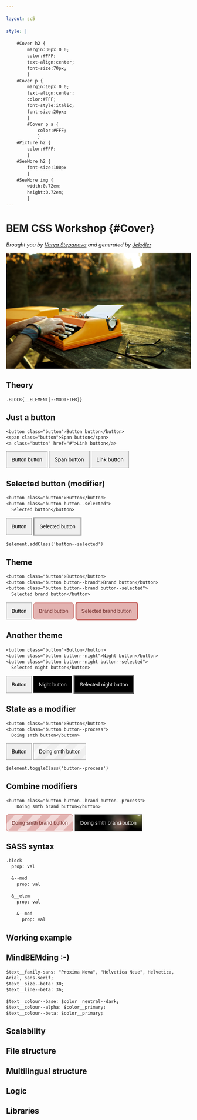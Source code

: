 ```yaml
---

layout: sc5

style: |

    #Cover h2 {
        margin:30px 0 0;
        color:#FFF;
        text-align:center;
        font-size:70px;
        }
    #Cover p {
        margin:10px 0 0;
        text-align:center;
        color:#FFF;
        font-style:italic;
        font-size:20px;
        }
        #Cover p a {
            color:#FFF;
            }
    #Picture h2 {
        color:#FFF;
        }
    #SeeMore h2 {
        font-size:100px
        }
    #SeeMore img {
        width:0.72em;
        height:0.72em;
        }
---
```


# BEM CSS Workshop {#Cover}

*Brought you by [Varya Stepanova](http://varya.me) and generated by [Jekyller](https://github.com/shower/jekyller)*

![](pictures/cover.jpg)
<!-- photo by John Carey, fiftyfootshadows.net -->

## Theory

    .BLOCK{__ELEMENT[--MODIFIER]}

## Just a button

    <button class="button">Button button</button>
    <span class="button">Span button</span>
    <a class="button" href="#">Link button</a>

<button class="button">Button button</button>
<span class="button">Span button</span>
<a class="button" href="#">Link button</a>

<style>

.button {

    background: #EFEFEF;
    border: #999 1px solid;
    font-size: 1em;
    padding: 1em;
    color: #000;
    text-decoration: none;
    cursor: pointer;
}

</style>

## Selected button (modifier)

    <button class="button">Button</button>
    <button class="button button--selected">
      Selected button</button>

<button class="button">Button</button>
<button class="button button--selected">
  Selected button</button>

    $element.addClass('button--selected')

<style>

.button--selected {
    border-width: 3px;
}

</style>

## Theme

    <button class="button">Button</button>
    <button class="button button--brand">Brand button</button>
    <button class="button button--brand button--selected">
      Selected brand button</button>

<button class="button">Button</button>
<button class="button button--brand">Brand button</button>
<button class="button button--brand button--selected">
  Selected brand button</button>

<style>

.button--brand {
    background: #e3b3b1;
    border-color: #c76864;
    color: #6e2a27;
    border-radius: 0.5em;
}

</style>

## Another theme

    <button class="button">Button</button>
    <button class="button button--night">Night button</button>
    <button class="button button--night button--selected">
      Selected night button</button>

<button class="button">Button</button>
<button class="button button--night">Night button</button>
<button class="button button--night button--selected">
  Selected night button</button>

<style>

.button--night {

    background-color: black;
    color: #FFF;
    border-color: #666;
}

</style>

## State as a modifier

    <button class="button">Button</button>
    <button class="button button--process">
      Doing smth button</button>

<button class="button">Button</button>
<button class="button button--process">Doing smth button</button>

<style>

@keyframes processMove {
  0% {
    background-position: 0 0;
  }
  100% {
    background-position: 50px 50px;
  }
}

@-webkit-keyframes processMove {
  0% {
    background-position: 0 0;
  }
  100% {
    background-position: 50px 50px;
  }
}

.button--process {

    background-image: linear-gradient(
      -45deg,
      rgba(255, 255, 255, .5) 25%,
      transparent 25%,
      transparent 50%,
      rgba(255, 255, 255, .5) 50%,
      rgba(255, 255, 255, .5) 75%,
      transparent 75%,
      transparent
    );
    background-size: 50px 50px;
    background-position: 0 0;
    animation: processMove 2s linear infinite;
    -webkit-animation: processMove 2s linear infinite;

}

</style>

    $element.toggleClass('button--process')

## Combine modifiers

    <button class="button button--brand button--process">
        Doing smth brand button</button>

<button class="button button--brand button--process">
    Doing smth brand button</button>

<button class="button button--night button--process">
    Doing smth brand button</button>

<style>

.button--night.button--process {
   /* Webkit */
   background-image:
      -webkit-gradient(radial, 50% 50%, 2, 50% 50%, 40, from(white), color-stop(0.1, rgba(248,255,128,.5)), to(transparent)),
      -webkit-gradient(radial, 50% 50%, 1, 50% 50%, 30, from(white), color-stop(0.1, rgba(255,186,170,.4)), to(transparent)),
      -webkit-gradient(radial, 50% 50%, 1, 50% 50%, 40, from(rgba(255,255,255,.9)), color-stop(0.05, rgba(251,255,186,.3)), to(transparent)),
      -webkit-gradient(radial, 50% 50%, 0, 50% 50%, 30, from(rgba(255,255,255,.4)), color-stop(0.03, rgba(253,255,219,.2)), to(transparent));

   /* Firefox */
   background-image:
      -moz-radial-gradient(circle, #FFFFFF 2px, rgba(248,255,128,.5) 4px, transparent 40px),
      -moz-radial-gradient(circle, #FFFFFF 1px, rgba(255,186,170,.4) 3px, transparent 30px),
      -moz-radial-gradient(circle, rgba(255,255,255,.9) 1px, rgba(251,255,186,.3) 2px, transparent 40px),
      -moz-radial-gradient(circle, rgba(255,255,255,.4), rgba(253,255,219,.2) 1px, transparent 30px);

   /* Background images size */
   background-size: 250px 100px, 150px 50px, 100px 170px, 120px 30px;

   /* Background images position*/
   background-position: 0 0, 30px 60px, 10px 70px, 70px 150px;
}
</style>

## SASS syntax

    .block
      prop: val

      &--mod
        prop: val

      &__elem
        prop: val

        &--mod
          prop: val

<!-- TODO: Show how it results -->

## Working example

## MindBEMding :-)

    $text__family-sans: "Proxima Nova", "Helvetica Neue", Helvetica, Arial, sans-serif;
    $text__size--beta: 30;
    $text__line--beta: 36;

    $text__colour--base: $color__neutral--dark;
    $text__colour--alpha: $color__primary;
    $text__colour--beta: $color__primary;

## Scalability

## File structure

## Multilingual structure

## Logic

## Libraries
